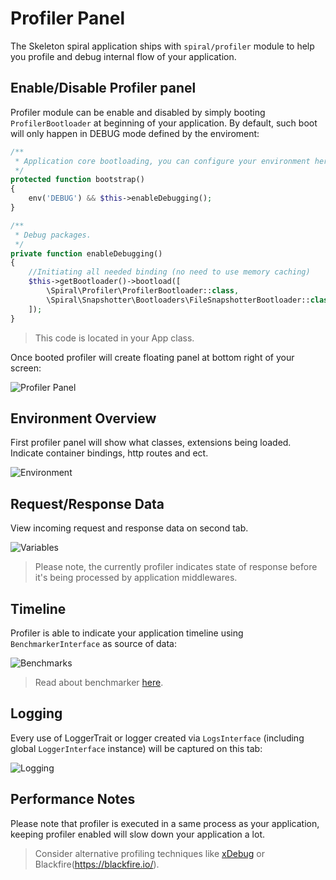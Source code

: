 # Profiler Panel
The Skeleton spiral application ships with `spiral/profiler` module to help you profile and debug internal flow of your application.

## Enable/Disable Profiler panel
Profiler module can be enable and disabled by simply booting `ProfilerBootloader` at beginning of your application. By default, such boot will only happen in DEBUG mode defined by the enviroment:


```php
/**
 * Application core bootloading, you can configure your environment here.
 */
protected function bootstrap()
{
    env('DEBUG') && $this->enableDebugging();
}

/**
 * Debug packages.
 */
private function enableDebugging()
{
    //Initiating all needed binding (no need to use memory caching)
    $this->getBootloader()->bootload([
        \Spiral\Profiler\ProfilerBootloader::class,
        \Spiral\Snapshotter\Bootloaders\FileSnapshotterBootloader::class
    ]);
}
```

> This code is located in your App class.

Once booted profiler will create floating panel at bottom right of your screen:

![Profiler Panel](https://raw.githubusercontent.com/spiral/guide/master/resources/profiler/panel.png)

## Environment Overview
First profiler panel will show what classes, extensions being loaded. Indicate container bindings, http routes and ect.

![Environment](https://raw.githubusercontent.com/spiral/guide/master/resources/profiler/environment.png)

## Request/Response Data
View incoming request and response data on second tab.

![Variables](https://raw.githubusercontent.com/spiral/guide/master/resources/profiler/variables.png)

> Please note, the currently profiler indicates state of response before it's being processed by application middlewares.

## Timeline
Profiler is able to indicate your application timeline using `BenchmarkerInterface` as source of data:

![Benchmarks](https://raw.githubusercontent.com/spiral/guide/master/resources/profiler/benchmarks.png)

> Read about benchmarker [here](/debug/profiling.md).

## Logging
Every use of LoggerTrait or logger created via `LogsInterface` (including global `LoggerInterface` instance) will be captured on this tab:

![Logging](https://raw.githubusercontent.com/spiral/guide/master/resources/profiler/logging.png)


## Performance Notes
Please note that profiler is executed in a same process as your application, keeping profiler enabled will slow down your application a lot.

> Consider alternative profiling techniques like [xDebug](https://xdebug.org/) or Blackfire(https://blackfire.io/).